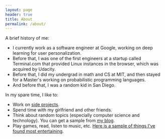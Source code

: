 ```yaml
---
layout: page
header: true
title: About
permalink: /about/
---
```


A brief history of me:
- I currently work as a software engineer at Google, working on deep learning for user personalization.
- Before that, I was one of the first engineers at a startup called Terminal.com that provided Linux instances in the browser, which was acquired by Udacity.
- Before that, I did my undergrad in math and CS at MIT, and then stayed for a Master's working on probabilistic programming languages.
- And before that, I was a random kid in San Diego.

In my spare time, I like to:
- Work on [side projects](/projects).
- Spend time with my girlfriend and other friends.
- Think about random topics (especially computer science and technology).  You can get a sample from [my blog](/blog).
- Play games, read, listen to music, etc.  [Here is a sample of things I've found most entertaining](/favorites).
